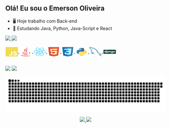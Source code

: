 ## Olá! Eu sou o Emerson Oliveira

- 🖥️ Hoje trabalho com Back-end
- 📱 Estudando Java, Python, Java-Script e React

<div>
  <a href="https://beacons.ai/Emerson-Oliveira98">
  <img height="180em" src="https://github-readme-stats.vercel.app/api?username=Emerson-Oliveira98&show_icons=true&theme=dark&include_all_commits=true&count_private=true"/>
  <img height="180em" src="https://github-readme-stats.vercel.app/api/top-langs/?username=Emerson-Oliveira98&layout=compact&langs_count=16&theme=dark"/>
</div>
  
  
<div style="display: inline_block"><br>
  <img align="center" alt="Emerson-Js" height="30" width="40" src="https://raw.githubusercontent.com/devicons/devicon/master/icons/javascript/javascript-plain.svg">
  <img align="center" alt="Emerson-Ts" height="30" width="40" src="https://raw.githubusercontent.com/devicons/devicon/master/icons/java/java-plain.svg">
  <img align="center" alt="Emerson-React" height="30" width="40" src="https://raw.githubusercontent.com/devicons/devicon/master/icons/react/react-original.svg">
  <img align="center" alt="Emerson-HTML" height="30" width="40" src="https://raw.githubusercontent.com/devicons/devicon/master/icons/html5/html5-original.svg">
  <img align="center" alt="Emerson-CSS" height="30" width="40" src="https://raw.githubusercontent.com/devicons/devicon/master/icons/css3/css3-original.svg">
  <img align="center" alt="Emerson-Python" height="30" width="40" src="https://raw.githubusercontent.com/devicons/devicon/master/icons/python/python-original.svg">
  <img align="center" alt="Emerson-Sql" height="30" width="40" src="https://raw.githubusercontent.com/devicons/devicon/master/icons/mysql/mysql-original.svg">
  <img align="center" alt="Emerson-Django" height="30" width="40" src="https://raw.githubusercontent.com/devicons/devicon/master/icons/django/django-original.svg">
  


</div>
  
  
##
  
<div>

  <a href = "mailto:emerson.oliver66@gmail.com"><img src="https://img.shields.io/badge/-Gmail-%23333?style=for-the-badge&logo=gmail&logoColor=white" target="_blank"></a>
  <a href="https://www.linkedin.com/in/emerson-moreno-de-oliveira-56744615b" target="_blank"><img src="https://img.shields.io/badge/-LinkedIn-%230077B5?style=for-the-badge&logo=linkedin&logoColor=white" target="_blank"></a>   
</div>
  
![Snake animation](https://github.com/Emerson-Oliveira98/Emerson-Oliveira98/blob/output/github-contribution-grid-snake.svg)
  
  
<div align="center">
  <a href="https://github.com/rafaballerini">
  <img height="180em" src="https://github-readme-stats.vercel.app/api?username=rafaballerini&show_icons=true&theme=dracula&include_all_commits=true&count_private=true"/>
  <img height="180em" src="https://github-readme-stats.vercel.app/api/top-langs/?username=rafaballerini&layout=compact&langs_count=7&theme=dracula"/>
</div>
